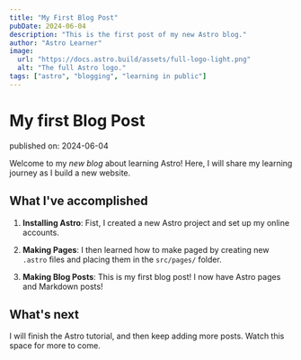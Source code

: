 ```yaml
---
title: "My First Blog Post"
pubDate: 2024-06-04
description: "This is the first post of my new Astro blog."
author: "Astro Learner"
image:
  url: "https://docs.astro.build/assets/full-logo-light.png"
  alt: "The full Astro logo."
tags: ["astro", "blogging", "learning in public"]
---
```


# My first Blog Post

published on: 2024-06-04

Welcome to my _new blog_ about learning Astro! Here, I will share my learning
journey as I build a new website.

## What I've accomplished

1. **Installing Astro**: Fist, I created a new Astro project and set up my
   online accounts.

2. **Making Pages**: I then learned how to make paged by creating new `.astro`
   files and placing them in the `src/pages/` folder.

3. **Making Blog Posts**: This is my first blog post! I now have Astro pages
   and Markdown posts!

## What's next

I will finish the Astro tutorial, and then keep adding more posts. Watch this
space for more to come.
